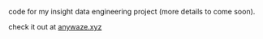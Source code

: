 code for my insight data engineering project (more details to come soon).

check it out at [anywaze.xyz](http://anywaze.xyz)
